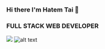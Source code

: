 ### Hi there I'm Hatem Tai 👋
### FULL STACK WEB DEVELOPER
![](https://komarev.com/ghpvc/?username=Freelancerhatem)
![alt text](https://github.com/Freelancerhatem/blob/[branch]/PicsArt_06-27-02.28.27.jpg?raw=true)
<!--
**Freelancerhatem/freelancerhatem** is a ✨ _special_ ✨ repository because its `README.md` (this file) appears on your GitHub profile.

Here are some ideas to get you started:

- 🔭 I’m currently working on MERN
- 🌱 I’m currently learning REDUX,TypeScipt Js
- 💬 Ask me about MERN
- 📫 How to reach me: Facebook,Email,WhatsApp
-->
